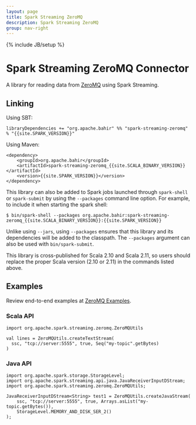 ```yaml
---
layout: page
title: Spark Streaming ZeroMQ
description: Spark Streaming ZeroMQ
group: nav-right
---
```

<!--
{% comment %}
Licensed to the Apache Software Foundation (ASF) under one or more
contributor license agreements.  See the NOTICE file distributed with
this work for additional information regarding copyright ownership.
The ASF licenses this file to you under the Apache License, Version 2.0
(the "License"); you may not use this file except in compliance with
the License.  You may obtain a copy of the License at

http://www.apache.org/licenses/LICENSE-2.0

Unless required by applicable law or agreed to in writing, software
distributed under the License is distributed on an "AS IS" BASIS,
WITHOUT WARRANTIES OR CONDITIONS OF ANY KIND, either express or implied.
See the License for the specific language governing permissions and
limitations under the License.
{% endcomment %}
-->

{% include JB/setup %}
# Spark Streaming ZeroMQ Connector

A library for reading data from [ZeroMQ](http://zeromq.org/) using Spark Streaming. 

## Linking

Using SBT:

    libraryDependencies += "org.apache.bahir" %% "spark-streaming-zeromq" % "{{site.SPARK_VERSION}}"

Using Maven:

    <dependency>
        <groupId>org.apache.bahir</groupId>
        <artifactId>spark-streaming-zeromq_{{site.SCALA_BINARY_VERSION}}</artifactId>
        <version>{{site.SPARK_VERSION}}</version>
    </dependency>

This library can also be added to Spark jobs launched through `spark-shell` or `spark-submit` by using the `--packages` command line option.
For example, to include it when starting the spark shell:

    $ bin/spark-shell --packages org.apache.bahir:spark-streaming-zeromq_{{site.SCALA_BINARY_VERSION}}:{{site.SPARK_VERSION}}

Unlike using `--jars`, using `--packages` ensures that this library and its dependencies will be added to the classpath.
The `--packages` argument can also be used with `bin/spark-submit`.

This library is cross-published for Scala 2.10 and Scala 2.11, so users should replace the proper Scala version (2.10 or 2.11) in the commands listed above.

## Examples

Review end-to-end examples at [ZeroMQ Examples](https://github.com/apache/bahir/tree/master/streaming-zeromq/examples).

### Scala API

    import org.apache.spark.streaming.zeromq.ZeroMQUtils

    val lines = ZeroMQUtils.createTextStream(
      ssc, "tcp://server:5555", true, Seq("my-topic".getBytes)
    )

### Java API

    import org.apache.spark.storage.StorageLevel;
    import org.apache.spark.streaming.api.java.JavaReceiverInputDStream;
    import org.apache.spark.streaming.zeromq.ZeroMQUtils;

    JavaReceiverInputDStream<String> test1 = ZeroMQUtils.createJavaStream(
        ssc, "tcp://server:5555", true, Arrays.asList("my-topic.getBytes()),
        StorageLevel.MEMORY_AND_DISK_SER_2()
    );